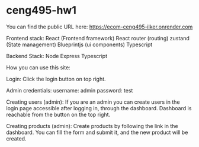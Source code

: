 # ceng495-hw1
You can find the public URL here: https://ecom-ceng495-ilker.onrender.com

Frontend stack:
React (Frontend framework)
React router (routing)
zustand (State management)
Blueprintjs (ui components)
Typescript

Backend Stack:
Node
Express
Typescript


How you can use this site:

Login: 
Click the login button on top right.

Admin credentials:
username: admin
password: test

Creating users (admin):
If you are an admin you can create users in the login page accessible after logging in, through the dashboard.
Dashboard is reachable from the button on the top right.

Creating products (admin):
Create products by following the link in the dashboard.
You can fill the form and submit it, and the new product will be created.